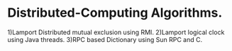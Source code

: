 # Distributed-Computing Algorithms.

1)Lamport Distributed mutual exclusion using RMI. 
2)Lamport logical clock using Java threads.
3)RPC based Dictionary using Sun RPC and C.
